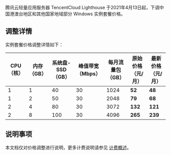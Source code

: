 腾讯云轻量应用服务器 TencentCloud Lighthouse 于2021年4月13日起，下调中国港澳台地区和其他国家地域部分 Windows 实例套餐价格。

## 调整详情
实例套餐价格调整详情如下：
<table>
<thead>
<tr>
<th>CPU（核）</th><th>内存（GB）</th><th>系统盘-SSD（GB）</th><th>峰值带宽（Mbps）</th>
<th>每月流量包（GB）</th><th>原始价格（元/月）</th><th>最新价格（元/月）</th>
</tr>
</thead>
<tbody><tr>
<td>1</td><td>1</td><td>40</td><td>30</td><td>1024</td><td><strong>52</strong></td><td><strong>48</strong></td>
</tr>
<tr>
<td>1</td><td>2</td><td>50</td><td>30</td><td>2048</td><td><strong>79</strong></td><td><strong>68</strong></td>
</tr>
<tr>
<td>2</td><td>4</td><td>80</td><td>30</td><td>3072</td><td><strong>132</strong></td><td><strong>121</strong></td>
</tr>
<tr>
<td>2</td><td>8</td><td>100</td><td>30</td><td>4096</td><td><strong>265</strong></td><td><strong>239</strong></td>
</tr>
</tbody></table>

## 说明事项
本文档仅对价格调整进行说明，更多计费说明请参见 [计费概述](https://cloud.tencent.com/document/product/1207/44368)。
